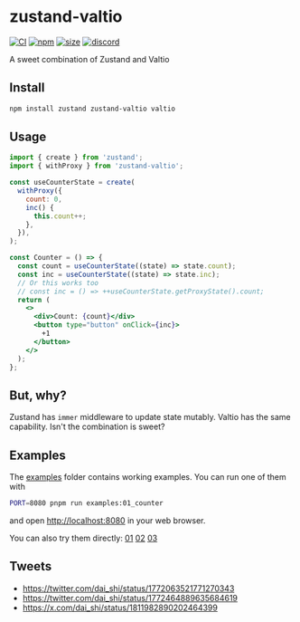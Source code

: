 # zustand-valtio

[![CI](https://img.shields.io/github/actions/workflow/status/zustandjs/zustand-valtio/ci.yml?branch=main)](https://github.com/zustandjs/zustand-valtio/actions?query=workflow%3ACI)
[![npm](https://img.shields.io/npm/v/zustand-valtio)](https://www.npmjs.com/package/zustand-valtio)
[![size](https://img.shields.io/bundlephobia/minzip/zustand-valtio)](https://bundlephobia.com/result?p=zustand-valtio)
[![discord](https://img.shields.io/discord/627656437971288081)](https://discord.gg/MrQdmzd)

A sweet combination of Zustand and Valtio

## Install

```bash
npm install zustand zustand-valtio valtio
```

## Usage

```jsx
import { create } from 'zustand';
import { withProxy } from 'zustand-valtio';

const useCounterState = create(
  withProxy({
    count: 0,
    inc() {
      this.count++;
    },
  }),
);

const Counter = () => {
  const count = useCounterState((state) => state.count);
  const inc = useCounterState((state) => state.inc);
  // Or this works too
  // const inc = () => ++useCounterState.getProxyState().count;
  return (
    <>
      <div>Count: {count}</div>
      <button type="button" onClick={inc}>
        +1
      </button>
    </>
  );
};
```

## But, why?

Zustand has `immer` middleware to update state mutably.
Valtio has the same capability. Isn't the combination is sweet?

## Examples

The [examples](examples) folder contains working examples.
You can run one of them with

```bash
PORT=8080 pnpm run examples:01_counter
```

and open <http://localhost:8080> in your web browser.

You can also try them directly:
[01](https://stackblitz.com/github/zustandjs/zustand-valtio/tree/main/examples/01_counter)
[02](https://stackblitz.com/github/zustandjs/zustand-valtio/tree/main/examples/02_methods)
[03](https://stackblitz.com/github/zustandjs/zustand-valtio/tree/main/examples/03_middleware)

## Tweets

- https://twitter.com/dai_shi/status/1772063521771270343
- https://twitter.com/dai_shi/status/1772464889635684619
- https://x.com/dai_shi/status/1811982890202464399
